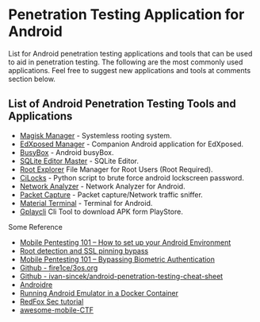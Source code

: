 # Penetration Testing Application for Android

List for Android penetration testing applications and tools that can be used to aid in penetration testing. The following are the most commonly used applications.
Feel free to suggest new applications and tools at comments section below.

## List of Android Penetration Testing Tools and Applications

- [Magisk Manager][magisk-manager-url] - Systemless rooting system.
- [EdXposed Manager][edxposed-manager-url] - Companion Android application for EdXposed.
- [BusyBox][busybox-url] - Android busyBox.
- [SQLite Editor Master][sqlite-editor-url] - SQLite Editor.
- [Root Explorer][root-explorer-url] File Manager for Root Users (Root Required).
- [CiLocks][cilocks-url] - Python script to brute force android lockscreen password.
- [Network Analyzer][network-analyzer-url] - Network Analyzer for Android.
- [Packet Capture][packet-capture-url] - Packet capture/Network traffic sniffer.
- [Material Terminal][material-terminal-url] - Terminal for Android.
- [Gplaycli][gplaycli-url] Cli Tool to download APK form PlayStore.

<!-- appendices -->

[magisk-manager-url]: https://magiskmanager.com/ 'Magisk Manager Official Website'
[edxposed-manager-url]: https://github.com/ElderDrivers/EdXposedManager/releases 'EdXposed Manager Github Page'
[busybox-url]: https://play.google.com/store/apps/details?id=stericson.busybox 'BusyBox Play Store Page'
[sqlite-editor-url]: https://play.google.com/store/apps/details?id=com.dundastech.sqlitemasterlight 'SQLite Editor Play Store Page'
[packet-capture-url]: https://www.apkmirror.com/apk/grey-shirts/packet-capture/packet-capture-1-4-7-release/packet-capture-1-4-7-android-apk-download/ 'Packet Capture APK Mirror'
[cilocks-url]: https://github.com/tegal1337/CiLocks 'CiLocks Github Page'
[network-analyzer-url]: https://play.google.com/store/apps/details?id=net.techet.netanalyzerlite.an 'Network Analyzer Play Store Page'
[root-explorer-url]: https://play.google.com/store/apps/details?id=com.speedsoftware.rootexplorer 'Root Explorer Play Store Page'
[material-terminal-url]: https://play.google.com/store/apps/details?id=yarolegovich.materialterminal&hl=en 'Material Terminal Play Store Page'
[gplaycli-url]: https://github.com/matlink/gplaycli 'Gplaycli Github Page'

<!-- end appendices -->


Some Reference

- [Mobile Pentesting 101 – How to set up your Android Environment][1]
- [Root detection and SSL pinning bypass][2]
- [Mobile Pentesting 101 – Bypassing Biometric Authentication][3]
- [Github - fire1ce/3os.org ][4]
- [Github - ivan-sincek/android-penetration-testing-cheat-sheet][5]
- [Androidre][6]
- [Running Android Emulator in a Docker Container][7]
- [RedFox Sec tutorial][8]
- [awesome-mobile-CTF](https://github.com/xtiankisutsa/awesome-mobile-CTF)


[1]: https://securitycafe.ro/2023/04/03/mobile-pentesting-101-how-to-set-up-your-android-environment/
[2]: https://securitycafe.ro/2022/02/01/root-detection-and-ssl-pinning-bypass/#1-frida
[3]: https://securitycafe.ro/2022/09/05/mobile-pentesting-101-bypassing-biometric-authentication/#intro-to-keystore
[4]: https://github.com/fire1ce/3os.org/blob/main/docs/android
[5]: https://github.com/ivan-sincek/android-penetration-testing-cheat-sheet
[6]: https://github.com/cryptax/androidre/tree/master
[7]: https://medium.com/innovies-club/running-android-emulator-in-a-docker-container-19ecb68e1909
[8]: https://redfoxsec.com/blog/category/mobile/